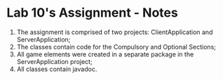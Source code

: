# Lab 10's Assignment - Notes

1. The assignment is comprised of two projects: ClientApplication and ServerApplication;
2. The classes contain code for the Compulsory and Optional Sections;
3. All game elements were created in a separate package in the ServerApplication project;
4. All classes contain javadoc.